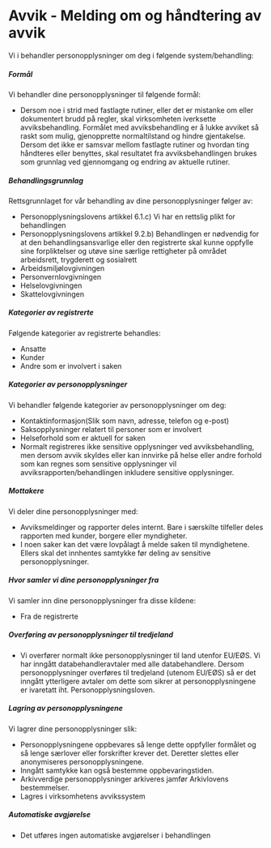# Avvik - Melding om og håndtering av avvik


  

Vi i behandler personopplysninger om deg i følgende system/behandling:

  

##### Formål

Vi behandler dine personopplysninger til følgende formål:

*   Dersom noe i strid med fastlagte rutiner, eller det er mistanke om eller dokumentert brudd på regler, skal virksomheten iverksette avviksbehandling. Formålet med avviksbehandling er å lukke avviket så raskt som mulig, gjenopprette normaltilstand og hindre gjentakelse. Dersom det ikke er samsvar mellom fastlagte rutiner og hvordan ting håndteres eller benyttes, skal resultatet fra avviksbehandlingen brukes som grunnlag ved gjennomgang og endring av aktuelle rutiner.

##### Behandlingsgrunnlag

Rettsgrunnlaget for vår behandling av dine personopplysninger følger av:

*   Personopplysningslovens artikkel 6.1.c) Vi har en rettslig plikt for behandlingen
*   Personopplysningslovens artikkel 9.2.b) Behandlingen er nødvendig for at den behandlingsansvarlige eller den registrerte skal kunne oppfylle sine forpliktelser og utøve sine særlige rettigheter på området arbeidsrett, trygderett og sosialrett
*   Arbeidsmiljølovgivningen
*   Personvernlovgivningen
*   Helselovgivningen
*   Skattelovgivningen

##### Kategorier av registrerte

Følgende kategorier av registrerte behandles:

*   Ansatte
*   Kunder
*   Andre som er involvert i saken

##### Kategorier av personopplysninger

Vi behandler følgende kategorier av personopplysninger om deg:

*   Kontaktinformasjon(Slik som navn, adresse, telefon og e-post)
*   Saksopplysninger relatert til personer som er involvert
*   Helseforhold som er aktuell for saken
*   Normalt registreres ikke sensitive opplysninger ved avviksbehandling, men dersom avvik skyldes eller kan innvirke på helse eller andre forhold som kan regnes som sensitive opplysninger vil avviksrapporten/behandlingen inkludere sensitive opplysninger.

##### Mottakere

Vi deler dine personopplysninger med:

*   Avviksmeldinger og rapporter deles internt. Bare i særskilte tilfeller deles rapporten med kunder, borgere eller myndigheter.
*   I noen saker kan det være lovpålagt å melde saken til myndighetene. Ellers skal det innhentes samtykke før deling av sensitive personopplysninger.

##### Hvor samler vi dine personopplysninger fra

Vi samler inn dine personopplysninger fra disse kildene:

*   Fra de registrerte

##### Overføring av personopplysninger til tredjeland

*   Vi overfører normalt ikke personopplysninger til land utenfor EU/EØS. Vi har inngått databehandleravtaler med alle databehandlere. Dersom personopplysninger overføres til tredjeland (utenom EU/EØS) så er det inngått ytterligere avtaler om dette som sikrer at personopplysningene er ivaretatt iht. Personopplysningsloven.

##### Lagring av personopplysningene

Vi lagrer dine personopplysninger slik:

*   Personopplysningene oppbevares så lenge dette oppfyller formålet og så lenge særlover eller forskrifter krever det. Deretter slettes eller anonymiseres personopplysningene.
*   Inngått samtykke kan også bestemme oppbevaringstiden.
*   Arkivverdige personopplysninger arkiveres jamfør Arkivlovens bestemmelser.
*   Lagres i virksomhetens avvikssystem

##### Automatiske avgjørelse

*   Det utføres ingen automatiske avgjørelser i behandlingen